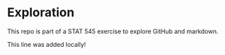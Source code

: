 # Exploration

This repo is part of a STAT 545 exercise to explore GitHub and markdown.

This line was added locally!

